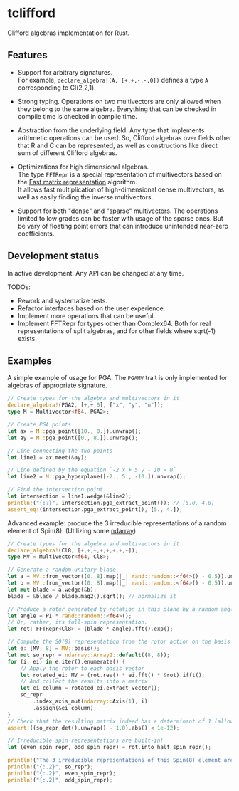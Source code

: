 # tclifford

Clifford algebras implementation for Rust.


## Features

- Support for arbitrary signatures. \
For example, `declare_algebra!(A, [+,+,-,-,0])` defines a type `A` corresponding to Cl(2,2,1).

- Strong typing. Operations on two multivectors are only allowed when they belong to the same algebra. Everything that can be checked in compile time is checked in compile time.

- Abstraction from the underlying field. Any type that implements arithmetic operations can be used. So, Clifford algebras over fields other that R and C can be represented, as well as constructions like direct sum of different Clifford algebras.

- Optimizations for high dimensional algebras. \
The type `FFTRepr` is a special representation of multivectors based on the [Fast matrix representation](https://arxiv.org/abs/2410.06103) algorithm. \
It allows fast multiplication of high-dimensional dense multivectors, as well as easily finding the inverse multivectors.

- Support for both "dense" and "sparse" multivectors. The operations limited to low grades can be faster with usage of the sparse ones. But be vary of floating point errors that can introduce unintended near-zero coefficients.


## Development status

In active development. Any API can be changed at any time.

TODOs:
- Rework and systematize tests.
- Refactor interfaces based on the user experience.
- Implement more operations that can be useful.
- Implement FFTRepr for types other than Complex64. Both for real representations of split algebras, and for other fields where sqrt(-1) exists.

## Examples

A simple example of usage for PGA. The `PGAMV` trait is only implemented for algebras of appropriate signature. 
```rust
// Create types for the algebra and multivectors in it
declare_algebra!(PGA2, [+,+,0], ["x", "y", "n"]);
type M = Multivector<f64, PGA2>;

// Create PGA points
let ax = M::pga_point([10., 0.]).unwrap();
let ay = M::pga_point([0., 8.]).unwrap();

// Line connecting the two points
let line1 = ax.meet(&ay);

// Line defined by the equation `-2 x + 5 y - 10 = 0`
let line2 = M::pga_hyperplane([-2., 5., -10.]).unwrap();

// Find the intersection point
let intersection = line1.wedge(&line2);
println!("{:?}", intersection.pga_extract_point()); // [5.0, 4.0]
assert_eq!(intersection.pga_extract_point(), [5., 4.]);

```


Advanced example: produce the 3 irreducible representations of a random element of Spin(8). (Utilizing some [ndarray](https://docs.rs/ndarray/latest/ndarray/))
```rust
// Create types for the algebra and multivectors in it
declare_algebra!(Cl8, [+,+,+,+,+,+,+,+]);
type MV = Multivector<f64, Cl8>;

// Generate a random unitary blade.
let a = MV::from_vector((0..8).map(|_| rand::random::<f64>() - 0.5)).unwrap();
let b = MV::from_vector((0..8).map(|_| rand::random::<f64>() - 0.5)).unwrap();
let mut blade = a.wedge(&b);
blade = &blade / blade.mag2().sqrt(); // normalize it

// Produce a rotor generated by rotation in this plane by a random angle.
let angle = PI * rand::random::<f64>();
// Or, rather, its full-spin representation.
let rot: FFTRepr<Cl8> = (blade * angle).fft().exp();

// Compute the SO(8) representation from the rotor action on the basis vectors.
let e: [MV; 8] = MV::basis();
let mut so_repr = ndarray::Array2::default((8, 8));
for (i, ei) in e.iter().enumerate() {
    // Apply the rotor to each basis vector
    let rotated_ei: MV = (rot.rev() * ei.fft() * &rot).ifft();
    // And collect the results into a matrix
    let ei_column = rotated_ei.extract_vector();
    so_repr
        .index_axis_mut(ndarray::Axis(1), i)
        .assign(&ei_column);
}
// Check that the resulting matrix indeed has a determinant of 1 (allowing some floating point error)
assert!((so_repr.det().unwrap() - 1.0).abs() < 1e-12);

// Irreducible spin representations are built-in!
let (even_spin_repr, odd_spin_repr) = rot.into_half_spin_repr();

println!("The 3 irreducible representations of this Spin(8) element are:");
println!("{:.2}", so_repr);
println!("{:.2}", even_spin_repr);
println!("{:.2}", odd_spin_repr);
```
